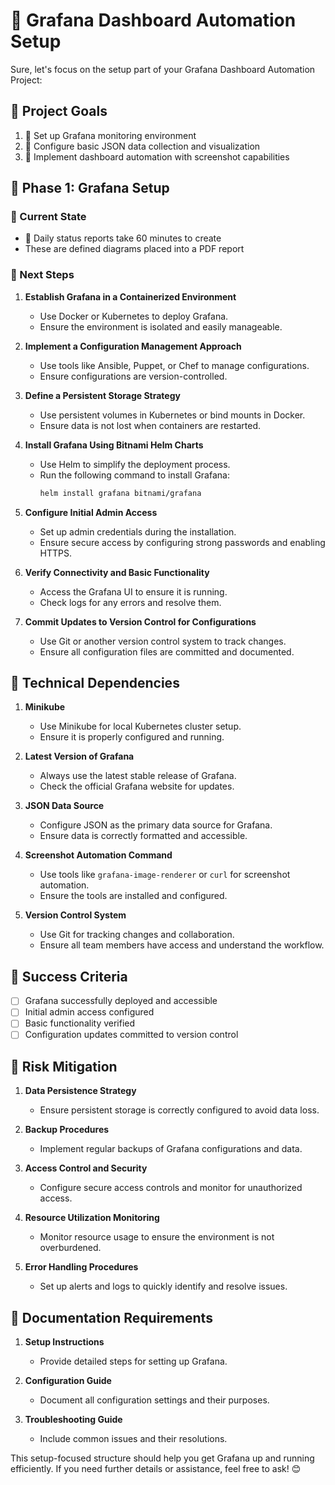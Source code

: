 # 🚀 Grafana Dashboard Automation Setup
Sure, let's focus on the setup part of your Grafana Dashboard Automation Project:

## 🎯 Project Goals
1. 🚧 Set up Grafana monitoring environment
2. 🔄 Configure basic JSON data collection and visualization
3. 🚀 Implement dashboard automation with screenshot capabilities

## 🔄 Phase 1: Grafana Setup
### 🚧 Current State
- 🚧 Daily status reports take 60 minutes to create
- These are defined diagrams placed into a PDF report

### 🔄 Next Steps
1. **Establish Grafana in a Containerized Environment**
   - Use Docker or Kubernetes to deploy Grafana.
   - Ensure the environment is isolated and easily manageable.

2. **Implement a Configuration Management Approach**
   - Use tools like Ansible, Puppet, or Chef to manage configurations.
   - Ensure configurations are version-controlled.

3. **Define a Persistent Storage Strategy**
   - Use persistent volumes in Kubernetes or bind mounts in Docker.
   - Ensure data is not lost when containers are restarted.

4. **Install Grafana Using Bitnami Helm Charts**
   - Use Helm to simplify the deployment process.
   - Run the following command to install Grafana:
     ```bash
     helm install grafana bitnami/grafana
     ```

5. **Configure Initial Admin Access**
   - Set up admin credentials during the installation.
   - Ensure secure access by configuring strong passwords and enabling HTTPS.

6. **Verify Connectivity and Basic Functionality**
   - Access the Grafana UI to ensure it is running.
   - Check logs for any errors and resolve them.

7. **Commit Updates to Version Control for Configurations**
   - Use Git or another version control system to track changes.
   - Ensure all configuration files are committed and documented.

## 🔄 Technical Dependencies
1. **Minikube**
   - Use Minikube for local Kubernetes cluster setup.
   - Ensure it is properly configured and running.

2. **Latest Version of Grafana**
   - Always use the latest stable release of Grafana.
   - Check the official Grafana website for updates.

3. **JSON Data Source**
   - Configure JSON as the primary data source for Grafana.
   - Ensure data is correctly formatted and accessible.

4. **Screenshot Automation Command**
   - Use tools like `grafana-image-renderer` or `curl` for screenshot automation.
   - Ensure the tools are installed and configured.

5. **Version Control System**
   - Use Git for tracking changes and collaboration.
   - Ensure all team members have access and understand the workflow.

## 🔄 Success Criteria
- [ ] Grafana successfully deployed and accessible
- [ ] Initial admin access configured
- [ ] Basic functionality verified
- [ ] Configuration updates committed to version control

## 🔄 Risk Mitigation
1. **Data Persistence Strategy**
   - Ensure persistent storage is correctly configured to avoid data loss.

2. **Backup Procedures**
   - Implement regular backups of Grafana configurations and data.

3. **Access Control and Security**
   - Configure secure access controls and monitor for unauthorized access.

4. **Resource Utilization Monitoring**
   - Monitor resource usage to ensure the environment is not overburdened.

5. **Error Handling Procedures**
   - Set up alerts and logs to quickly identify and resolve issues.

## 🔄 Documentation Requirements
1. **Setup Instructions**
   - Provide detailed steps for setting up Grafana.

2. **Configuration Guide**
   - Document all configuration settings and their purposes.

3. **Troubleshooting Guide**
   - Include common issues and their resolutions.

This setup-focused structure should help you get Grafana up and running efficiently. If you need further details or assistance, feel free to ask! 😊